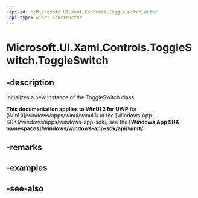 ```yaml
---
-api-id: M:Microsoft.UI.Xaml.Controls.ToggleSwitch.#ctor
-api-type: winrt constructor
---
```


<!-- Method syntax
public ToggleSwitch()
-->

# Microsoft.UI.Xaml.Controls.ToggleSwitch.ToggleSwitch

## -description
Initializes a new instance of the ToggleSwitch class.

**This documentation applies to WinUI 2 for UWP** for [WinUI]/windows/apps/winui/winui3/ in the [Windows App SDK]/windows/apps/windows-app-sdk/, see the **[Windows App SDK namespaces]/windows/windows-app-sdk/api/winrt/**.

## -remarks

## -examples

## -see-also
